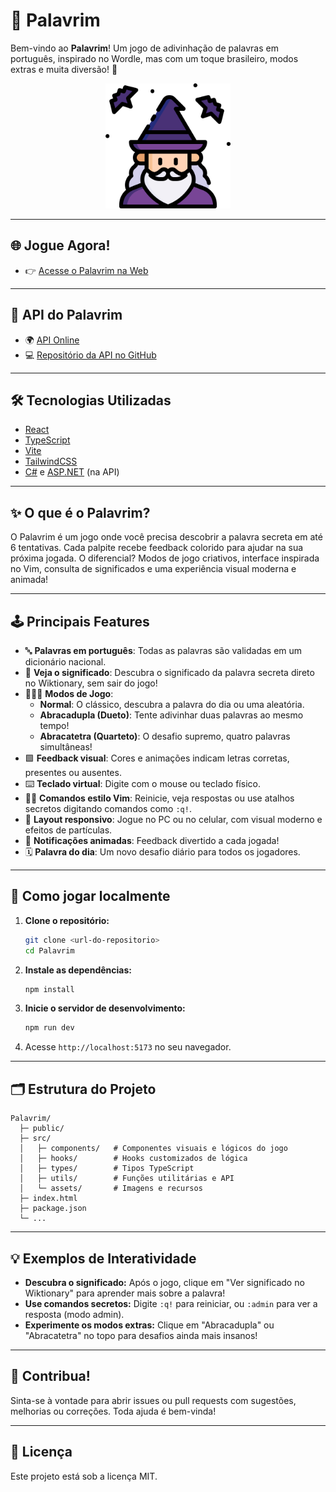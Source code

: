 # 🎉 Palavrim

Bem-vindo ao **Palavrim**! Um jogo de adivinhação de palavras em português, inspirado no Wordle, mas com um toque brasileiro, modos extras e muita diversão! 🚀
<p align="center">
  <img src="public/assets/images/Palavrim.png" alt="Logo do Palavrim" width="200" />
</p>

---

## 🌐 Jogue Agora!

- 👉 [Acesse o Palavrim na Web](https://palavrim.vercel.app)

---

## 🔗 API do Palavrim

- 🌍 [API Online](https://palavrimapi.onrender.com)
- 💻 [Repositório da API no GitHub](https://github.com/pedrofracassi/palavrim-api)

---

## 🛠️ Tecnologias Utilizadas

- [React](https://reactjs.org/)
- [TypeScript](https://www.typescriptlang.org/)
- [Vite](https://vitejs.dev/)
- [TailwindCSS](https://tailwindcss.com/)
- [C#](https://docs.microsoft.com/dotnet/csharp/) e [ASP.NET](https://dotnet.microsoft.com/apps/aspnet) (na API)

---

## ✨ O que é o Palavrim?

O Palavrim é um jogo onde você precisa descobrir a palavra secreta em até 6 tentativas. Cada palpite recebe feedback colorido para ajudar na sua próxima jogada. O diferencial? Modos de jogo criativos, interface inspirada no Vim, consulta de significados e uma experiência visual moderna e animada!

---

## 🕹️ Principais Features

- 🔤 **Palavras em português**: Todas as palavras são validadas em um dicionário nacional.
- 📖 **Veja o significado**: Descubra o significado da palavra secreta direto no Wiktionary, sem sair do jogo!
- 🧑‍🤝‍🧑 **Modos de Jogo**:
  - **Normal**: O clássico, descubra a palavra do dia ou uma aleatória.
  - **Abracadupla (Dueto)**: Tente adivinhar duas palavras ao mesmo tempo!
  - **Abracatetra (Quarteto)**: O desafio supremo, quatro palavras simultâneas!
- 🟩 **Feedback visual**: Cores e animações indicam letras corretas, presentes ou ausentes.
- ⌨️ **Teclado virtual**: Digite com o mouse ou teclado físico.
- 🧙‍♂️ **Comandos estilo Vim**: Reinicie, veja respostas ou use atalhos secretos digitando comandos como `:q!`.
- 📱 **Layout responsivo**: Jogue no PC ou no celular, com visual moderno e efeitos de partículas.
- 🔔 **Notificações animadas**: Feedback divertido a cada jogada!
- 🗓️ **Palavra do dia**: Um novo desafio diário para todos os jogadores.

---

## 🚀 Como jogar localmente

1. **Clone o repositório:**
   ```bash
   git clone <url-do-repositorio>
   cd Palavrim
   ```
2. **Instale as dependências:**
   ```bash
   npm install
   ```
3. **Inicie o servidor de desenvolvimento:**
   ```bash
   npm run dev
   ```
4. Acesse `http://localhost:5173` no seu navegador.

---

## 🗂️ Estrutura do Projeto
```
Palavrim/
  ├─ public/
  ├─ src/
  │   ├─ components/   # Componentes visuais e lógicos do jogo
  │   ├─ hooks/        # Hooks customizados de lógica
  │   ├─ types/        # Tipos TypeScript
  │   ├─ utils/        # Funções utilitárias e API
  │   └─ assets/       # Imagens e recursos
  ├─ index.html
  ├─ package.json
  └─ ...
```

---

## 💡 Exemplos de Interatividade

- **Descubra o significado:**
  Após o jogo, clique em "Ver significado no Wiktionary" para aprender mais sobre a palavra!
- **Use comandos secretos:**
  Digite `:q!` para reiniciar, ou `:admin` para ver a resposta (modo admin).
- **Experimente os modos extras:**
  Clique em "Abracadupla" ou "Abracatetra" no topo para desafios ainda mais insanos!

---

## 🤝 Contribua!
Sinta-se à vontade para abrir issues ou pull requests com sugestões, melhorias ou correções. Toda ajuda é bem-vinda!

---

## 📄 Licença
Este projeto está sob a licença MIT.
